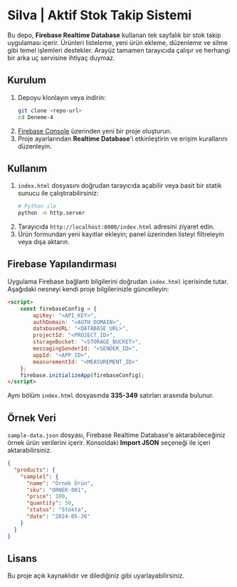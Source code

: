 # Silva | Aktif Stok Takip Sistemi

Bu depo, **Firebase Realtime Database** kullanan tek sayfalık bir stok takip uygulaması içerir. Ürünleri listeleme, yeni ürün ekleme, düzenleme ve silme gibi temel işlemleri destekler. Arayüz tamamen tarayıcıda çalışır ve herhangi bir arka uç servisine ihtiyaç duymaz.

## Kurulum
1. Depoyu klonlayın veya indirin:
   ```bash
   git clone <repo-url>
   cd Deneme-4
   ```
2. [Firebase Console](https://console.firebase.google.com/) üzerinden yeni bir proje oluşturun.
3. Proje ayarlarından **Realtime Database**'i etkinleştirin ve erişim kurallarını düzenleyin.

## Kullanım
1. `index.html` dosyasını doğrudan tarayıcıda açabilir veya basit bir statik sunucu ile çalıştırabilirsiniz:
   ```bash
   # Python ile
   python -m http.server
   ```
2. Tarayıcıda `http://localhost:8000/index.html` adresini ziyaret edin.
3. Ürün formundan yeni kayıtlar ekleyin; panel üzerinden listeyi filtreleyin veya dışa aktarın.

## Firebase Yapılandırması
Uygulama Firebase bağlantı bilgilerini doğrudan `index.html` içerisinde tutar. Aşağıdaki nesneyi kendi proje bilgilerinizle güncelleyin:
```html
<script>
    const firebaseConfig = {
        apiKey: "<API_KEY>",
        authDomain: "<AUTH_DOMAIN>",
        databaseURL: "<DATABASE_URL>",
        projectId: "<PROJECT_ID>",
        storageBucket: "<STORAGE_BUCKET>",
        messagingSenderId: "<SENDER_ID>",
        appId: "<APP_ID>",
        measurementId: "<MEASUREMENT_ID>"
    };
    firebase.initializeApp(firebaseConfig);
</script>
```
Aynı bölüm `index.html` dosyasında **335-349** satırları arasında bulunur.

## Örnek Veri
`sample-data.json` dosyası, Firebase Realtime Database'e aktarabileceğiniz örnek ürün verilerini içerir. Konsoldaki **Import JSON** seçeneği ile içeri aktarabilirsiniz.

```json
{
  "products": {
    "sample1": {
      "name": "Örnek Ürün",
      "sku": "ORNEK-001",
      "price": 100,
      "quantity": 50,
      "status": "Stokta",
      "date": "2024-05-26"
    }
  }
}
```

## Lisans
Bu proje açık kaynaklıdır ve dilediğiniz gibi uyarlayabilirsiniz.
